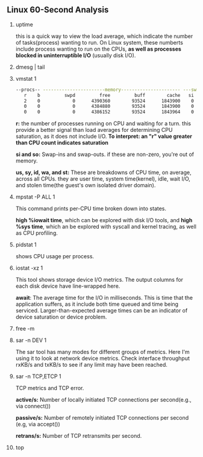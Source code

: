 ## Linux 60-Second Analysis

1. uptime

   this is a quick way to view the load average, which indicate the number of tasks(process) wanting to run. On Linux system, these numberts include process wanting to run on the CPUs, **as well as processes blocked in uninterruptible  I/O** (usually disk I/O).

2. dmesg | tail

3. vmstat 1

   ```bash
   --procs-- -----------------------memory---------------------- ---swap-- -----io---- -system-- --------cpu--------
      r    b         swpd         free         buff        cache   si   so    bi    bo   in   cs  us  sy  id  wa  st
      2    0            0      4390360        93524      1843900    0    0   171    25  103  252   2   1  97   0   0
      0    0            0      4384880        93524      1843900    0    0     0     0  544  975   1   0  99   0   0
      0    0            0      4386152        93524      1843964    0    0     0    16  932 2595   1   0  99   0   0
   
   ```

   **r:** the number of processes running on CPU and waiting for a turn. this provide a better signal than load averages for determining CPU saturation, as it does not include I/O. **To interpret: an "r" value greater than CPU count indicates saturation**

   **si and so:** Swap-ins and swap-outs. if these are non-zero, you're out of memory.

   **us, sy, id, wa, and st:** These are breakdowns of CPU time, on average, across all CPUs. they are user time, system time(kernel), idle, wait I/O, and stolen time(the guest's own isolated driver domain).

   

4. mpstat -P ALL 1

   This command prints per-CPU time broken down into states.

   **high %iowait time**, which can be explored with disk I/O tools, and **high %sys time**, which an be explored with syscall and kernel tracing, as well as CPU profiling.

5. pidstat 1

   shows CPU usage per process.

6. iostat -xz 1

   This tool shows storage device I/O metrics. The output columns for each disk device have line-wrapped here.

   **await**: The average time for the I/O in milliseconds. This is time that the application suffers, as it include both time queued and time being serviced. Larger-than-expected average times can be an indicator of device saturation or device problem.

7. free -m

8. sar -n DEV 1 

   The sar tool has many modes for different groups of metrics. Here I'm using it to look at network device metrics. Check interface throughput rxKB/s and txKB/s to see if any limit may have been reached.

9. sar -n TCP,ETCP 1

   TCP metrics and TCP error.

   **active/s:** 			Number of locally initiated TCP connections per second(e.g., via connect())

   **passive/s:** 		 Number of remotely initiated TCP connections per second (e.g, via accept())	

   **retrans/s:** 		  Number of TCP retransmits per second.

10. top